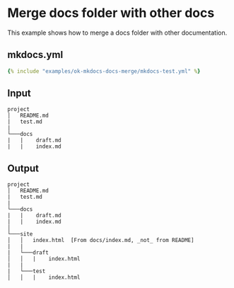 # Merge docs folder with other docs

This example shows how to merge a docs folder with other documentation.

## mkdocs.yml

```yaml
{% include "examples/ok-mkdocs-docs-merge/mkdocs-test.yml" %}
```

## Input

```
project
│   README.md
|   test.md
|
└───docs
|   |    draft.md
|   |    index.md
```

## Output

```
project
│   README.md
|   test.md
|
└───docs
|   |    draft.md
|   |    index.md
│
└───site
│   │   index.html  [From docs/index.md, _not_ from README]
|   |   
|   └───draft
│   │   |    index.html
|   |   
|   └───test
│   │   |    index.html
```
